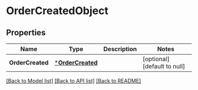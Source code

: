 # OrderCreatedObject

## Properties
Name | Type | Description | Notes
------------ | ------------- | ------------- | -------------
**OrderCreated** | [***OrderCreated**](OrderCreated.md) |  | [optional] [default to null]

[[Back to Model list]](../README.md#documentation-for-models) [[Back to API list]](../README.md#documentation-for-api-endpoints) [[Back to README]](../README.md)

